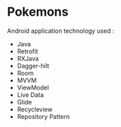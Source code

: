 # Pokemons
Android application 
technology used :
- Java
- Retrofit
- RXJava
- Dagger-hilt
- Room
- MVVM
- ViewModel
- Live Data
- Glide
- Recycleview
- Repository Pattern
